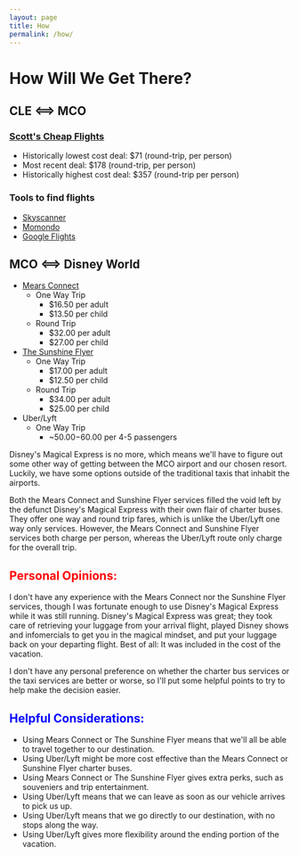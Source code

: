 ```yaml
---
layout: page
title: How
permalink: /how/
---
```


# How Will We Get There?

## CLE <==> MCO

### [Scott's Cheap Flights](https://app.scottscheapflights.com/route/us/from-cle/us/to-orlando-fl/standard/economy?search_result=true)
  - Historically lowest cost deal: $71 (round-trip, per person)
  - Most recent deal: $178 (round-trip, per person)
  - Historically highest cost deal: $357 (round-trip per person)

### Tools to find flights

- [Skyscanner](https://www.skyscanner.com/)
- [Momondo](https://www.momondo.com/)
- [Google Flights](https://www.google.com/travel/flights)

## MCO <==> Disney World

- [Mears Connect](https://www.mearsconnect.com/)
  - One Way Trip
    - $16.50 per adult
    - $13.50 per child
  - Round Trip
    - $32.00 per adult
    - $27.00 per child
- [The Sunshine Flyer](https://sunshineflyer.com/)
  - One Way Trip
    - $17.00 per adult
    - $12.50 per child
  - Round Trip
    - $34.00 per adult
    - $25.00 per child
- Uber/Lyft
  - One Way Trip
    - ~$50.00-$60.00 per 4-5 passengers

Disney's Magical Express is no more, which means we'll have to figure out some other way of getting between the MCO airport and our chosen resort.  Luckily, we have some options outside of the traditional taxis that inhabit the airports.

Both the Mears Connect and Sunshine Flyer services filled the void left by the defunct Disney's Magical Express with their own flair of charter buses.  They offer one way and round trip fares, which is unlike the Uber/Lyft one way only services.  However, the Mears Connect and Sunshine Flyer services both charge per person, whereas the Uber/Lyft route only charge for the overall trip.

## <span style="color:red">Personal Opinions:</span>

I don't have any experience with the Mears Connect nor the Sunshine Flyer services, though I was fortunate enough to use Disney's Magical Express while it was still running. Disney's Magical Express was great; they took care of retrieving your luggage from your arrival flight, played Disney shows and infomercials to get you in the magical mindset, and put your luggage back on your departing flight. Best of all: It was included in the cost of the vacation.

I don't have any personal preference on whether the charter bus services or the taxi services are better or worse, so I'll put some helpful points to try to help make the decision easier.

## <span style="color:blue">Helpful Considerations:</span>

- Using Mears Connect or The Sunshine Flyer means that we'll all be able to travel together to our destination.
- Using Uber/Lyft might be more cost effective than the Mears Connect or Sunshine Flyer charter buses.
- Using Mears Connect or The Sunshine Flyer gives extra perks, such as souveniers and trip entertainment.
- Using Uber/Lyft means that we can leave as soon as our vehicle arrives to pick us up.
- Using Uber/Lyft means that we go directly to our destination, with no stops along the way.
- Using Uber/Lyft gives more flexibility around the ending portion of the vacation.

<div style="page-break-after: always"></div>